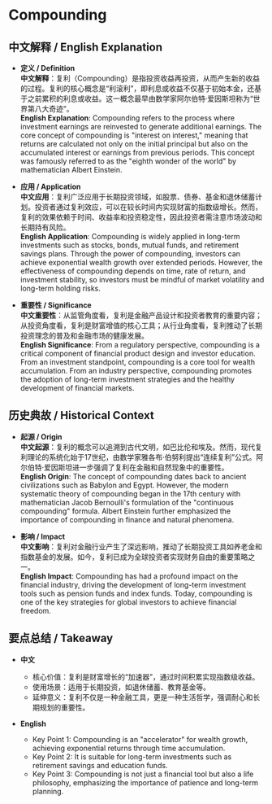 # Compounding

## 中文解释 / English Explanation

* **定义 / Definition**  
  **中文解释**：复利（Compounding）是指投资收益再投资，从而产生新的收益的过程。复利的核心概念是“利滚利”，即利息或收益不仅基于初始本金，还基于之前累积的利息或收益。这一概念最早由数学家阿尔伯特·爱因斯坦称为“世界第八大奇迹”。  
  **English Explanation**: Compounding refers to the process where investment earnings are reinvested to generate additional earnings. The core concept of compounding is "interest on interest," meaning that returns are calculated not only on the initial principal but also on the accumulated interest or earnings from previous periods. This concept was famously referred to as the "eighth wonder of the world" by mathematician Albert Einstein.

* **应用 / Application**  
  **中文应用**：复利广泛应用于长期投资领域，如股票、债券、基金和退休储蓄计划。投资者通过复利效应，可以在较长时间内实现财富的指数级增长。然而，复利的效果依赖于时间、收益率和投资稳定性，因此投资者需注意市场波动和长期持有风险。  
  **English Application**: Compounding is widely applied in long-term investments such as stocks, bonds, mutual funds, and retirement savings plans. Through the power of compounding, investors can achieve exponential wealth growth over extended periods. However, the effectiveness of compounding depends on time, rate of return, and investment stability, so investors must be mindful of market volatility and long-term holding risks.

* **重要性 / Significance**  
  **中文重要性**：从监管角度看，复利是金融产品设计和投资者教育的重要内容；从投资角度看，复利是财富增值的核心工具；从行业角度看，复利推动了长期投资理念的普及和金融市场的健康发展。  
  **English Significance**: From a regulatory perspective, compounding is a critical component of financial product design and investor education. From an investment standpoint, compounding is a core tool for wealth accumulation. From an industry perspective, compounding promotes the adoption of long-term investment strategies and the healthy development of financial markets.

## 历史典故 / Historical Context

* **起源 / Origin**  
  **中文起源**：复利的概念可以追溯到古代文明，如巴比伦和埃及。然而，现代复利理论的系统化始于17世纪，由数学家雅各布·伯努利提出“连续复利”公式。阿尔伯特·爱因斯坦进一步强调了复利在金融和自然现象中的重要性。  
  **English Origin**: The concept of compounding dates back to ancient civilizations such as Babylon and Egypt. However, the modern systematic theory of compounding began in the 17th century with mathematician Jacob Bernoulli's formulation of the "continuous compounding" formula. Albert Einstein further emphasized the importance of compounding in finance and natural phenomena.

* **影响 / Impact**  
  **中文影响**：复利对金融行业产生了深远影响，推动了长期投资工具如养老金和指数基金的发展。如今，复利已成为全球投资者实现财务自由的重要策略之一。  
  **English Impact**: Compounding has had a profound impact on the financial industry, driving the development of long-term investment tools such as pension funds and index funds. Today, compounding is one of the key strategies for global investors to achieve financial freedom.

## 要点总结 / Takeaway

* **中文**  
  - 核心价值：复利是财富增长的“加速器”，通过时间积累实现指数级收益。  
  - 使用场景：适用于长期投资，如退休储蓄、教育基金等。  
  - 延伸意义：复利不仅是一种金融工具，更是一种生活哲学，强调耐心和长期规划的重要性。  

* **English**  
  - Key Point 1: Compounding is an "accelerator" for wealth growth, achieving exponential returns through time accumulation.  
  - Key Point 2: It is suitable for long-term investments such as retirement savings and education funds.  
  - Key Point 3: Compounding is not just a financial tool but also a life philosophy, emphasizing the importance of patience and long-term planning.